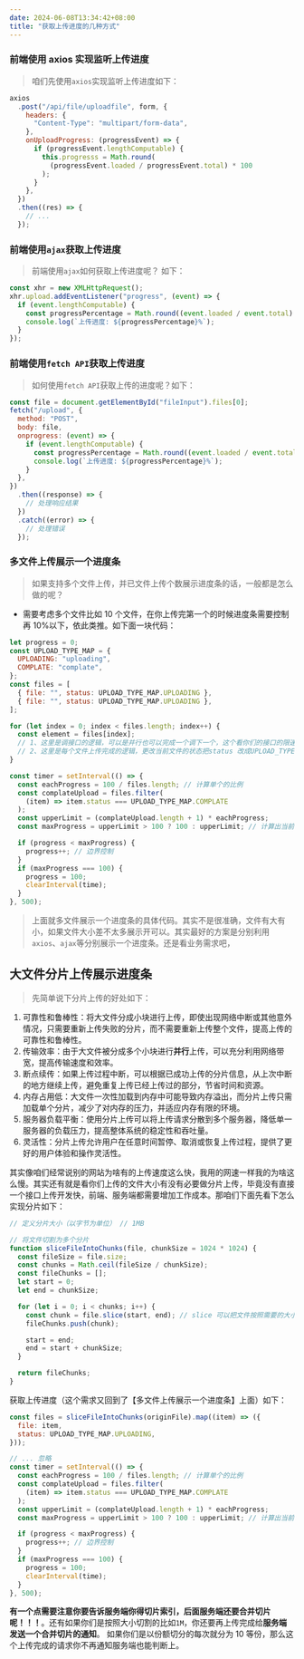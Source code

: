 ```yaml
---
date: 2024-06-08T13:34:42+08:00
title: "获取上传进度的几种方式"
---
```


### 前端使用 axios 实现监听上传进度

> 咱们先使用`axios`实现监听上传进度如下：

```js
axios
  .post("/api/file/uploadfile", form, {
    headers: {
      "Content-Type": "multipart/form-data",
    },
    onUploadProgress: (progressEvent) => {
      if (progressEvent.lengthComputable) {
        this.progresss = Math.round(
          (progressEvent.loaded / progressEvent.total) * 100
        );
      }
    },
  })
  .then((res) => {
    // ...
  });
```

### 前端使用`ajax`获取上传进度

> 前端使用`ajax`如何获取上传进度呢？ 如下：

```js
const xhr = new XMLHttpRequest();
xhr.upload.addEventListener("progress", (event) => {
  if (event.lengthComputable) {
    const progressPercentage = Math.round((event.loaded / event.total) * 100);
    console.log(`上传进度: ${progressPercentage}%`);
  }
});
```

### 前端使用`fetch API`获取上传进度

> 如何使用`fetch API`获取上传的进度呢？如下：

```js
const file = document.getElementById("fileInput").files[0];
fetch("/upload", {
  method: "POST",
  body: file,
  onprogress: (event) => {
    if (event.lengthComputable) {
      const progressPercentage = Math.round((event.loaded / event.total) * 100);
      console.log(`上传进度: ${progressPercentage}%`);
    }
  },
})
  .then((response) => {
    // 处理响应结果
  })
  .catch((error) => {
    // 处理错误
  });
```

### 多文件上传展示一个进度条

> 如果支持多个文件上传，并已文件上传个数展示进度条的话，一般都是怎么做的呢？

- 需要考虑多个文件比如 10 个文件，在你上传完第一个的时候进度条需要控制再 10%以下，依此类推。如下面一块代码：

```js
let progress = 0;
const UPLOAD_TYPE_MAP = {
  UPLOADING: "uploading",
  COMPLATE: "complate",
};
const files = [
  { file: "", status: UPLOAD_TYPE_MAP.UPLOADING },
  { file: "", status: UPLOAD_TYPE_MAP.UPLOADING },
];

for (let index = 0; index < files.length; index++) {
  const element = files[index];
  // 1、这里是调接口的逻辑，可以是并行也可以完成一个调下一个，这个看你们的接口的限速吧，我就按照并行做了。
  // 2、这里是每个文件上传完成的逻辑，更改当前文件的状态把status 改成UPLOAD_TYPE_MAP.COMPLATE
}

const timer = setInterval(() => {
  const eachProgress = 100 / files.length; // 计算单个的比例
  const complateUpload = files.filter(
    (item) => item.status === UPLOAD_TYPE_MAP.COMPLATE
  );
  const upperLimit = (complateUpload.length + 1) * eachProgress;
  const maxProgress = upperLimit > 100 ? 100 : upperLimit; // 计算出当前最大进度

  if (progress < maxProgress) {
    progress++; // 边界控制
  }
  if (maxProgress === 100) {
    progress = 100;
    clearInterval(time);
  }
}, 500);
```

> 上面就多文件展示一个进度条的具体代码。其实不是很准确，文件有大有小，如果文件大小差不太多展示开可以。其实最好的方案是分别利用`axios`、`ajax`等分别展示一个进度条。还是看业务需求吧，

## 大文件分片上传展示进度条

> 先简单说下分片上传的好处如下：

1. 可靠性和鲁棒性：将大文件分成小块进行上传，即使出现网络中断或其他意外情况，只需要重新上传失败的分片，而不需要重新上传整个文件，提高上传的可靠性和鲁棒性。
2. 传输效率：由于大文件被分成多个小块进行**并行**上传，可以充分利用网络带宽，提高传输速度和效率。
3. 断点续传：如果上传过程中断，可以根据已成功上传的分片信息，从上次中断的地方继续上传，避免重复上传已经上传过的部分，节省时间和资源。
4. 内存占用低：大文件一次性加载到内存中可能导致内存溢出，而分片上传只需加载单个分片，减少了对内存的压力，并适应内存有限的环境。
5. 服务器负载平衡：使用分片上传可以将上传请求分散到多个服务器，降低单一服务器的负载压力，提高整体系统的稳定性和吞吐量。
6. 灵活性：分片上传允许用户在任意时间暂停、取消或恢复上传过程，提供了更好的用户体验和操作灵活性。

其实像咱们经常说别的网站为啥有的上传速度这么快，我用的网速一样我的为啥这么慢。其实还有就是看你们上传的文件大小有没有必要做分片上传，毕竟没有直接一个接口上传开发快，前端、服务端都需要增加工作成本。那咱们下面先看下怎么实现分片如下：

```js
// 定义分片大小（以字节为单位） // 1MB

// 将文件切割为多个分片
function sliceFileIntoChunks(file, chunkSize = 1024 * 1024) {
  const fileSize = file.size;
  const chunks = Math.ceil(fileSize / chunkSize);
  const fileChunks = [];
  let start = 0;
  let end = chunkSize;

  for (let i = 0; i < chunks; i++) {
    const chunk = file.slice(start, end); // slice 可以把文件按照需要的大小分割
    fileChunks.push(chunk);

    start = end;
    end = start + chunkSize;
  }

  return fileChunks;
}
```

获取上传进度（这个需求又回到了【多文件上传展示一个进度条】上面）如下：

```js
const files = sliceFileIntoChunks(originFile).map((item) => ({
  file: item,
  status: UPLOAD_TYPE_MAP.UPLOADING,
}));

// ... 忽略
const timer = setInterval(() => {
  const eachProgress = 100 / files.length; // 计算单个的比例
  const complateUpload = files.filter(
    (item) => item.status === UPLOAD_TYPE_MAP.COMPLATE
  );
  const upperLimit = (complateUpload.length + 1) * eachProgress;
  const maxProgress = upperLimit > 100 ? 100 : upperLimit; // 计算出当前最大进度

  if (progress < maxProgress) {
    progress++; // 边界控制
  }
  if (maxProgress === 100) {
    progress = 100;
    clearInterval(time);
  }
}, 500);
```

**有一个点需要注意你要告诉服务端你得切片索引，后面服务端还要合并切片呢！！！**。还有如果你们是按照大小切割的比如`1M`，你还要再上传完成给**服务端发送一个合并切片的通知**。 如果你们是以份额切分的每次就分为 10 等份，那么这个上传完成的请求你不再通知服务端也能判断上。
